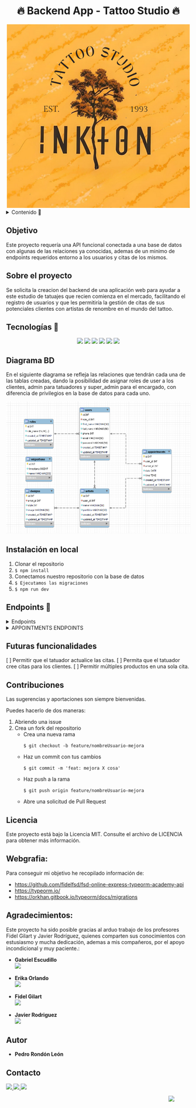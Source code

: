 # <h1 align="center"> 🔥 Backend App - Tattoo Studio 🔥</h1>

<div style="text-align: center;"><img src= "./assets/1993.png" width="500"/></div>

<details>
  <summary> Contenido 📝</summary>
  <ol>
    <li><a href="#objetivo">Objetivo</a></li>
    <li><a href="#sobre-el-proyecto">Sobre el proyecto</a></li>
    <li><a href="#tecnologías-">Tecnologías</a></li>
    <li><a href="#diagrama-bd">Diagrama</a></li>
    <li><a href="#instalación-en-local">Instalación</a></li>
    <li><a href="#endpoints-">Endpoints</a></li>
    <li><a href="#futuras-funcionalidades">Futuras funcionalidades</a></li>
    <li><a href="#contribuciones">Contribuciones</a></li>
    <li><a href="#licencia">Licencia</a></li>
    <li><a href="#webgrafia">Webgrafia</a></li>
    <li><a href="#agradecimientos">Agradecimientos</a></li>
    <li><a href="#contacto">Contacto</a></li>
  </ol>
</details>

## Objetivo
Este proyecto requería una API funcional conectada a una base de datos con algunas de las relaciones ya conocidas, ademas de un minimo de endpoints requeridos entorno a los usuarios y citas de los mismos. 

## Sobre el proyecto
Se solicita la creacion del backend de una aplicación web para ayudar a este estudio de tatuajes que recien comienza en el mercado, facilitando el registro de usuarios y que les permitiría la gestión de citas de sus potenciales clientes con artistas de renombre en el mundo del tattoo. 

## Tecnologías 🚀
<div align="center">

<img src= "https://img.shields.io/badge/typescript-%23007ACC.svg?style=for-the-badge&logo=typescript&logoColor=white"/>
<img src= "https://img.shields.io/badge/mysql-%2300f.svg?style=for-the-badge&logo=mysql&logoColor=white"/>

<img src= "https://img.shields.io/badge/git-%23F05033.svg?style=for-the-badge&logo=git&logoColor=white"/>
<img src= "https://img.shields.io/badge/node.js-026E00?style=for-the-badge&logo=node.js&logoColor=white"/>
<img src= "https://img.shields.io/badge/express.js-%23404d59.svg?style=for-the-badge&logo=express&logoColor=%2361DAFB"/>
<img src= "https://img.shields.io/badge/NODEMON-%23323330.svg?style=for-the-badge&logo=nodemon&logoColor=%BBDEAD"/>

 </div>


## Diagrama BD
En el siguiente diagrama se refleja las relaciones que tendrán cada una de las tablas creadas, dando la posibilidad de asignar roles de user a los clientes, admin para tatuadores y super_admin para el encargado, con diferencia de privilegios en la base de datos para cada uno. 
<div style="text-align: center;">
 <img src= "./assets/diagrama_bd.png" style="height: 600"/>
</div>

## Instalación en local
1. Clonar el repositorio
2. ` $ npm install `
3. Conectamos nuestro repositorio con la base de datos 
4. ``` $ Ejecutamos las migraciones ``` 
5. ``` $ npm run dev ``` 

## Endpoints 📍
<details>
<summary>Endpoints</summary>

- AUTH
    - REGISTER

            POST http://localhost:3000/api/register

        body:
        ``` js
            {
                "user": "David",
                "email": "david@david.com",
                "password": "princes"
            }
        ```

    - LOGIN

            POST http://localhost:3000/api/login  

        body:
        ``` js
            {
                "email": "david@david.com",
                "password": "princes"
            }
        ```

    - PROFILE

          GET http://localhost:3000/api/:id

    - Insertamos el ID del user para que nos muestre todos los datos

  - UPDATE

          PATCH http://localhost:3000/api/:id

    body:

    ```js
        {
            "name": "NewUserNew  ",
            "password": "NewPrinces1234@",
            "phone_number": "55555559"
        }
    ```

  - GET ALL ARTISTS

          GET http://localhost:3000/api/artists/list

</details>
<details>
<summary>APPOINTMENTS ENDPOINTS</summary>

- APPOINMENTS
    - CREATE 

              POST http://localhost:3000/api/appointments/newAppointment

    body:

    ```js
        {
            "user_id": "1",
            "date": "2024/03/28",
            "time": "14:00"
        }

    ```

    - UPDATE

          PATCH http://localhost:3000/api/appointments/:id

    body:

    ```js
        {
            "user_id": "1",
            "date": "2024-03-29",
            "time": "14:00"
        }
    ```

    - DELETE

          DELETE http://localhost:3000/api/appointments/:id

    body:

    ```js
        {
           "id": "6"
        }
    ```

    - GET ALL APPOINTMENTS BY CUSTOMER

          GET http://localhost:3000/api/appointments/mysessions/:id

    - GET ALL APPOINTMENTS BY ARTIST

          GET http://localhost:3000/api/appointments/myappointments/:id

</details>

## Futuras funcionalidades
[ ] Permitir que el tatuador actualice las citas.
[ ] Permita que el tatuador cree citas para los clientes. 
[ ] Permitir múltiples productos en una sola cita.

## Contribuciones
Las sugerencias y aportaciones son siempre bienvenidas.  

Puedes hacerlo de dos maneras:

1. Abriendo una issue
2. Crea un fork del repositorio
    - Crea una nueva rama  
        ```
        $ git checkout -b feature/nombreUsuario-mejora
        ```
    - Haz un commit con tus cambios 
        ```
        $ git commit -m 'feat: mejora X cosa'
        ```
    - Haz push a la rama 
        ```
        $ git push origin feature/nombreUsuario-mejora
        ```
    - Abre una solicitud de Pull Request

## Licencia
Este proyecto está bajo la Licencia MIT. Consulte el archivo de LICENCIA para obtener más información.

## Webgrafia:
Para conseguir mi objetivo he recopilado información de:
- https://github.com/fidelfsd/fsd-online-express-typeorm-academy-api
- https://typeorm.io/
- https://orkhan.gitbook.io/typeorm/docs/migrations

## Agradecimientos:

Este proyecto ha sido posible gracias al arduo trabajo de los profesores Fidel Gilart y Javier Rodríguez, quienes comparten sus conocimientos con estusiasmo y mucha dedicación, ademas a mis compañeros, por el apoyo incondicional y muy paciente.:

- **Gabriel Escudillo**  
<a href="https://github.com/GabrielEscudillo" target="_blank"><img src="https://img.shields.io/badge/github-24292F?style=for-the-badge&logo=github&logoColor=white" target="_blank"></a> 

- **Erika Orlando**  
<a href="https://github.com/AkireOrl" target="_blank"><img src="https://img.shields.io/badge/github-24292F?style=for-the-badge&logo=github&logoColor=white" target="_blank"></a>

- **Fidel Gilart**  
<a href="https://github.com/fidelfsd" target="_blank"><img src="https://img.shields.io/badge/github-24292F?style=for-the-badge&logo=github&logoColor=red" target="_blank"></a>

- **Javier Rodriguez**  
<a href="https://github.com/JavierRodriguez78" target="_blank"><img src="https://img.shields.io/badge/github-24292F?style=for-the-badge&logo=github&logoColor=green" target="_blank"></a> 

## Autor

- **Pedro Rondón León**

## Contacto   
<a href = "mailto:pedro.rondonx@gmail.com"  target="_blank">
<img src="https://img.shields.io/badge/Gmail-C6362C?style=for-the-badge&logo=gmail&logoColor=white" target="_blank">
</a>
<a href="https://github.com/pedrowolfr"  target="_blank">
    <img src= "https://img.shields.io/badge/GitHub-100000?style=for-the-badge&logo=github&logoColor=white"  target="_blank"/>
</a>  
<a href="https://www.linkedin.com/in/pedro-rond%C3%B3n-leon-1224ba168/" target="_blank">
<img src="https://img.shields.io/badge/-LinkedIn-%230077B5?style=for-the-badge&logo=linkedin&logoColor=white" target="_blank" >
</a> 

[<img src="./assets/top.png" width="60"  align="right"/>](#) 
